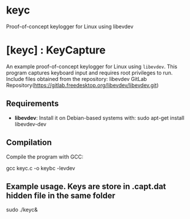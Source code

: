 # keyc
Proof-of-concept keylogger for Linux using libevdev
# [keyc] : KeyCapture

An example proof-of-concept keylogger for Linux using `libevdev`. This program captures keyboard input and requires root privileges to run.
Include files obtained from the repository:
libevdev GitLab Repository(https://gitlab.freedesktop.org/libevdev/libevdev.git)

## Requirements

- **libevdev**: Install it on Debian-based systems with:
sudo apt-get install libevdev-dev


## Compilation
Compile the program with GCC:

gcc keyc.c -o keybc -levdev

## Example usage. Keys are store in .capt.dat hidden file in the same folder
sudo ./keyc&
